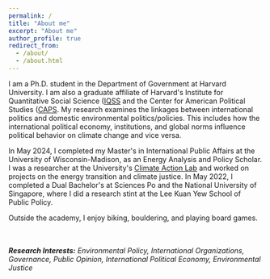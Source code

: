 ```yaml
---
permalink: /
title: "About me"
excerpt: "About me"
author_profile: true
redirect_from: 
  - /about/
  - /about.html
---
```


I am a Ph.D. student in the Department of Government at Harvard University. I am also a graduate affiliate of Harvard's Institute for Quantitative Social Science ([IQSS](https://www.iq.harvard.edu/about) and the Center for American Political Studies ([CAPS](https://caps.gov.harvard.edu/). My research examines the linkages between international politics and domestic environmental politics/policies. This includes how the international political economy, institutions, and global norms influence political behavior on climate change and vice versa. 

In May 2024, I completed my Master's in International Public Affairs at the University of Wisconsin-Madison, as an Energy Analysis and Policy Scholar. I was a researcher at the University's [Climate Action Lab](https://www.climateactionlab.com/) and worked on projects on the energy transition and climate justice. In May 2022, I completed a Dual Bachelor's at Sciences Po and the National University of Singapore, where I did a research stint at the Lee Kuan Yew School of Public Policy. 

Outside the academy, I enjoy biking, bouldering, and playing board games.

<br>
<br>
<i><b>Research Interests:</b> Environmental Policy, International Organizations, Governance, Public Opinion, International Political Economy, Environmental Justice<i>
